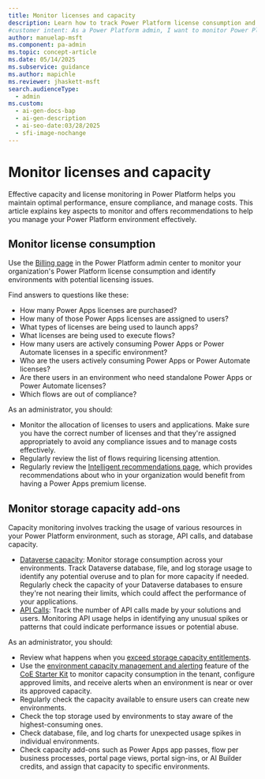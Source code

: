 ```yaml
---
title: Monitor licenses and capacity
description: Learn how to track Power Platform license consumption and storage capacity to maintain compliance and manage costs effectively.
#customer intent: As a Power Platform admin, I want to monitor Power Platform license consumption so that I can ensure compliance and manage costs effectively.
author: manuelap-msft
ms.component: pa-admin
ms.topic: concept-article
ms.date: 05/14/2025
ms.subservice: guidance
ms.author: mapichle
ms.reviewer: jhaskett-msft
search.audienceType:
  - admin
ms.custom:
  - ai-gen-docs-bap
  - ai-gen-description
  - ai-seo-date:03/28/2025
  - sfi-image-nochange
---
```


# Monitor licenses and capacity

Effective capacity and license monitoring in Power Platform helps you maintain optimal performance, ensure compliance, and manage costs. This article explains key aspects to monitor and offers recommendations to help you manage your Power Platform environment effectively.

## Monitor license consumption

Use the [Billing page](/power-platform/admin/view-license-consumption-issues) in the Power Platform admin center to monitor your organization's Power Platform license consumption and identify environments with potential licensing issues.

Find answers to questions like these:

- How many Power Apps licenses are purchased?
- How many of those Power Apps licenses are assigned to users?
- What types of licenses are being used to launch apps?
- What licenses are being used to execute flows?
- How many users are actively consuming Power Apps or Power Automate licenses in a specific environment?
- Who are the users actively consuming Power Apps or Power Automate licenses?
- Are there users in an environment who need standalone Power Apps or Power Automate licenses?
- Which flows are out of compliance?

As an administrator, you should:

- Monitor the allocation of licenses to users and applications. Make sure you have the correct number of licenses and that they're assigned appropriately to avoid any compliance issues and to manage costs effectively.
- Regularly review the list of flows requiring licensing attention.
- Regularly review the [Intelligent recommendations page](/power-platform/admin/get-recommendations-licensing), which provides recommendations about who in your organization would benefit from having a Power Apps premium license.

## Monitor storage capacity add-ons

Capacity monitoring involves tracking the usage of various resources in your Power Platform environment, such as storage, API calls, and database capacity.

- [Dataverse capacity](/power-platform/admin/capacity-storage): Monitor storage consumption across your environments. Track Dataverse database, file, and log storage usage to identify any potential overuse and to plan for more capacity if needed. Regularly check the capacity of your Dataverse databases to ensure they're not nearing their limits, which could affect the performance of your applications.
- [API Calls](/power-platform/admin/analytics-common-data-service#api-call-statistics): Track the number of API calls made by your solutions and users. Monitoring API usage helps in identifying any unusual spikes or patterns that could indicate performance issues or potential abuse.

As an administrator, you should:

- Review what happens when you [exceed storage capacity entitlements](/power-platform/admin/capacity-storage#changes-for-exceeding-storage-capacity-entitlements).
- Use the [environment capacity management and alerting](/power-platform/guidance/coe/capacity-alerting) feature of the [CoE Starter Kit](/power-platform/guidance/coe/starter-kit) to monitor capacity consumption in the tenant, configure approved limits, and receive alerts when an environment is near or over its approved capacity.
- Regularly check the capacity available to ensure users can create new environments.
- Check the top storage used by environments to stay aware of the highest-consuming ones.
- Check database, file, and log charts for unexpected usage spikes in individual environments.
- Check capacity add-ons such as Power Apps app passes, flow per business processes, portal page views, portal sign-ins, or AI Builder credits, and assign that capacity to specific environments.
